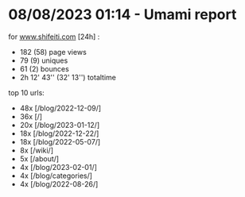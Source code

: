 # 08/08/2023 01:14 - Umami report
for www.shifeiti.com [24h] :

 - 182 (58) page views
 - 79 (9) uniques
 - 61 (2) bounces
 - 2h 12' 43'' (32' 13'') totaltime


top 10 urls:
 - 48x [/blog/2022-12-09/]
 - 36x [/]
 - 20x [/blog/2023-01-12/]
 - 18x [/blog/2022-12-22/]
 - 18x [/blog/2022-05-07/]
 - 8x [/wiki/]
 - 5x [/about/]
 - 4x [/blog/2023-02-01/]
 - 4x [/blog/categories/]
 - 4x [/blog/2022-08-26/]


